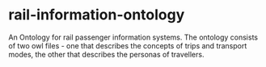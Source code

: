 # rail-information-ontology
An Ontology for rail passenger information systems.
The ontology consists of two owl files - one that describes the concepts of trips and transport modes, the other that describes the personas of travellers.

